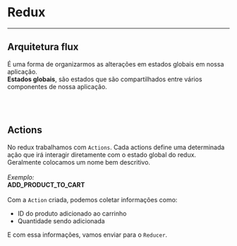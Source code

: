 <h1>Redux</h1>
<hr />
<h2>Arquitetura flux</h2>
<p>
É uma forma de organizarmos as alterações em estados globais em nossa aplicação.<br/>
<strong>Estados globais</strong>, são estados que são compartilhados entre vários componentes de nossa aplicação.
</p>
<br/><br/>
<h2>Actions</h2>
<p>
No redux trabalhamos com <code>Actions</code>.
Cada actions define uma determinada ação que irá interagir diretamente com o estado global do redux.
<br/>
Geralmente colocamos um nome bem descritivo. 
<br/><br/>
<em>Exemplo:</em>
<br/>
<strong>ADD_PRODUCT_TO_CART</strong>
<br/><br/>
Com a <code>Action</code> criada, podemos coletar informações como: 
<br/>
<ul>
  <li>ID do produto adicionado ao carrinho</li>
  <li>Quantidade sendo adicionada</li> 
</ul>
E com essa informações, vamos enviar para o <code>Reducer</code>.
</p>